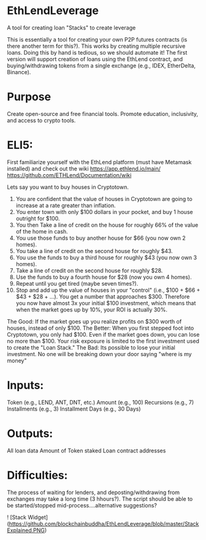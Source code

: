 # EthLendLeverage
A tool for creating loan "Stacks" to create leverage

This is essentially a tool for creating your own P2P futures contracts (is there another term for this?).  This works by creating multiple recursive loans. Doing this by hand is tedious, so we should automate it!  The first version will support creation of loans using the EthLend contract, and buying/withdrawing tokens from a single exchange (e.g., IDEX, EtherDelta, Binance).

# Purpose

Create open-source and free financial tools.
Promote education, inclusivity, and access to crypto tools.

# ELI5:

First familiarize yourself with the EthLend platform (must have Metamask installed) and check out the wiki 
https://app.ethlend.io/main/
https://github.com/ETHLend/Documentation/wiki

Lets say you want to buy houses in Cryptotown. 

1) You are confident that the value of houses in Cryptotown are going to increase at a rate greater than inflation.
2) You enter town with only $100 dollars in your pocket, and buy 1 house outright for $100.
3) You then Take a line of credit on the house for roughly 66% of the value of the home in cash.
4) You use those funds to buy another house for $66 (you now own 2 homes).
5) You take a line of credit on the second house for roughly $43.
6) You use the funds to buy a third house for roughly $43 (you now own 3 homes).
7) Take a line of credit on the second house for roughly $28.
8) Use the funds to buy a fourth house for $28 (now you own 4 homes).
9) Repeat until you get tired (maybe seven times?).
10) Stop and add up the value of houses in your "control" (i.e., $100 + $66 + $43 + $28 + ...). You get a number that approaches $300.  Therefore you now have almost 3x your initial $100 investment, which means that when the market goes up by 10%, your ROI is actually 30%. 

The Good: If the market goes up you realize profits on $300 worth of houses, instead of only $100. 
The Better: When you first stepped foot into Cryptotown, you only had $100. Even if the market goes down, you can lose no more than $100.  Your risk exposure is limited to the first investment used to create the "Loan Stack."
The Bad: Its possible to lose your initial investment. No one will be breaking down your door saying "where is my money"

# Inputs:

Token (e.g., LEND, ANT, DNT, etc.)
Amount (e.g., 100)
Recursions (e.g., 7) 
Installments (e.g., 3)
Installment Days (e.g., 30 Days)

# Outputs:

All loan data
Amount of Token staked
Loan contract addresses

# Difficulties:

The process of waiting for lenders, and deposting/withdrawing from exchanges may take a long time (3 hhours?). The script should be able to be started/stopped mid-process....alternative suggestions?

! [Stack Widget] (https://github.com/blockchainbuddha/EthLendLeverage/blob/master/StackExplained.PNG)

